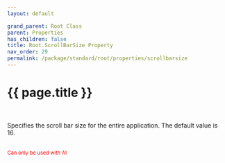 ```yaml
---
layout: default

grand_parent: Root Class
parent: Properties
has_children: false
title: Root.ScrollBarSize Property
nav_order: 29
permalink: /package/standard/root/properties/scrollbarsize
---
```

# {{ page.title }}
<br>

Specifies the scroll bar size for the entire application. The default value is 16.

<br><small><span style="color:red">Can only be used with AI</span></small>